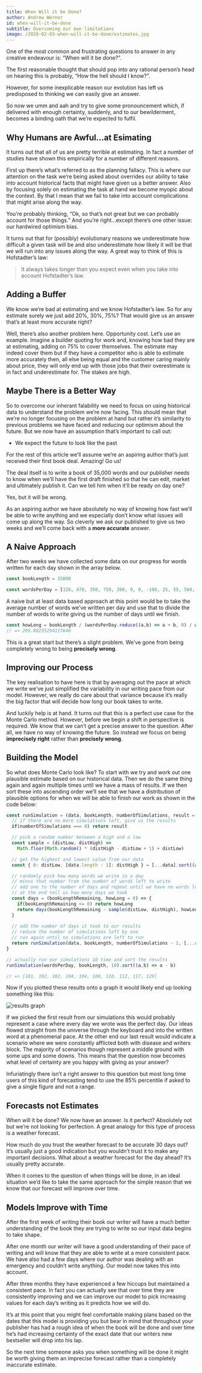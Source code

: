 ```yaml
---
title: When Will it be Done?
author: Andrew Werner
id: when-will-it-be-done
subtitle: Overcoming our own limitations
image: /2020-02-03-when-will-it-be-done/estimates.jpg
---
```


One of the most common and frustrating questions to answer in any creative
endeavour is: “When will it be done?”.

The first reasonable thought that should pop into any rational person’s head on
hearing this is probably, “How the hell should I know?”.

However, for some inexplicable reason our evolution has left us predisposed to
thinking we can easily give an answer.

So now we umm and aah and try to give some pronouncement which, if delivered
with enough certainty, suddenly, and to our bewilderment, becomes a binding oath
that we’re expected to fulfil.

## Why Humans are Awful...at Esimating

It turns out that all of us are pretty terrible at estimating. In fact a number
of studies have shown this empirically for a number of different reasons.

First up there’s what’s referred to as the planning fallacy. This is where our
attention on the task we’re being asked about overrides our ability to take into
account historical facts that might have given us a better answer. Also by
focusing solely on estimating the task at hand we become myopic about the
context. By that I mean that we fail to take into account complications that
might arise along the way.

You’re probably thinking, “Ok, so that’s not great but we can probably account
for those things.” And you’re right...except there’s one other issue: our
hardwired optimism bias.

It turns out that for (possibly) evolutionary reasons we underestimate how
difficult a given task will be and also underestimate how likely it will be that
we will run into any issues along the way. A great way to think of this is
Hofstadter’s law:

>It always takes longer than you expect even when you take into account Hofstadter’s law.

## Adding a Buffer

We know we’re bad at estimating and we know Hofstadter’s law. So for any
estimate surely we just add 20%, 30%, 75%? That would give us an answer that’s
at least more accurate right?

Well, there’s also another problem here. Opportunity cost. Let’s use an example.
Imagine a builder quoting for work and, knowing how bad they are at estimating,
adding on 75% to cover themselves. The estimate may indeed cover them but if
they have a competitor who is able to estimate more accurately then, all else
being equal and the customer caring mainly about price, they will only end up
with those jobs that their overestimate is in fact and underestimate for. The
stakes are high.

## Maybe There is a Better Way

So to overcome our inherant falability we need to focus on using historical data
to understand the problem we’re now facing. This should mean that we’re no
longer focusing on the problem at hand but rather it’s similarity to previous
problems we have faced and reducing our optimism about the future. But we now
have an assumption that’s important to call out:

 - We expect the future to look like the past

For the rest of this article we’ll assume we’re an aspiring author that’s just
received their first book deal. Amazing! Go us!

The deal itself is to write a book of 35,000 words and our publisher needs to
know when we’ll have the first draft finished so that he can edit, market and
ultimately publish it. Can we tell him when it’ll be ready on day one?

Yes, but it will be wrong.

As an aspiring author we have absolutely no way of knowing how fast we’ll be
able to write anything and we especially don’t know what issues will come up
along the way. So cleverly we ask our published to give us two weeks and we’ll
come back with a **more accurate** answer.

## A Naive Approach

After two weeks we have collected some data on our progress for words written
for each day shown in the array below.

```javascript
const bookLength = 35000

const wordsPerDay = [126, 470, 350, 750, 200, 0, 0, -100, 25, 55, 504, 0, 0, 0]
```

A naive but at least data based approach at this point would be to take the
average number of words we’ve written per day and use that to divide the number
of words to write giving us the number of days until we finish.

```javascript
const howLong = bookLength / (wordsPerDay.reduce((a,b) => a + b, 0) / wordsPerDay.length)
// => 205.88235294117646
```
This is a great start but there’s a slight problem. We’ve gone from being
completely wrong to being **precisely wrong**.

## Improving our Process

The key realisation to have here is that by averaging out the pace at which we
write we’ve just simplified the variability in our writing pace from our model.
However, we really do care about that variance because it’s really the big
factor that will decide how long our book takes to write.

And luckily help is at hand. It turns out that this is a perfect use case for
the Monte Carlo method. However, before we begin a shift in perspective is
required. We know that we can’t get a precise answer to the question. After all,
we have no way of knowing the future. So instead we focus on being **imprecisely
right** rather than **precisely wrong**.

## Building the Model

So what does Monte Carlo look like? To start with we try and work out one
plausible estimate based on our historical data. Then we do the same thing again
and again multiple times until we have a mass of results. If we then sort these
into ascending order we’ll see that we have a distribution of plausible options
for when we will be able to finish our work as shown in the code below:

```javascript
const runSimulation = (data, bookLength, numberOfSimulations, result =[]) => {
  // if there are no more simulations left, give us the results
  if(numberOfSimulations === 0) return result

  // pick a random number between a high and a low
  const sample = (distLow, distHigh) =>
    Math.floor(Math.random() * (distHigh - distLow + 1) + distLow)

  // get the highest and lowest value from our data
  const { 0: distLow, [data.length - 1]: distHigh } = [...data].sort((a,b) => a - b)

  // randomly pick how many words we write in a day
  // minus that number from the number of words left to write
  // add one to the number of days and repeat until we have no words left to write
  // at the end tell us how many days we took
  const days = (bookLengthRemaining, howLong = 0) => {
    if(bookLengthRemaining <= 0) return howLong
    return days(bookLengthRemaining - sample(distLow, distHigh), howLong + 1)
  }
  
  // add the number of days it took to our results
  // reduce the number of simulations left by one
  // run again until no simulations are left to run
  return runSimulation(data, bookLength, numberOfSimulations - 1, [...result, days(bookLength)])
}

// actually run our simulations 10 time and sort the results
runSimulation(wordsPerDay, bookLength, 10).sort((a,b) => a - b)

// => [101, 102, 102, 104, 104, 108, 110, 112, 117, 129]
```

Now if you plotted these results onto a graph it would likely end up looking
something like this:

![results graph](/posts/results-graph.jpg)

If we picked the first result from our simulations this would probably represent
a case where every day we wrote was the perfect day. Our ideas flowed straight
from the universe through the keyboard and into the written word at a phenomenal
pace. At the other end our last result would indicate a scenario where we were
constantly afflicted both with disease and writers block. The majority of
scenarios though represent a middle ground with some ups and some downs. This
means that the question now becomes what level of certainty are you happy with
giving as your answer?

Infuriatingly there isn’t a right answer to this question but most long time
users of this kind of forecasting tend to use the 85% percentile if asked to
give a single figure and not a range.

## Forecasts not Estimates

When will it be done? We now have an answer. Is it perfect? Absolutely not but
we’re not looking for perfection. A great analogy for this type of process is a
weather forecast.

How much do you trust the weather forecast to be accurate 30 days out? It’s
usually just a good indication but you wouldn’t trust it to make any important
decisions. What about a weather forecast for the day ahead? It’s usually pretty
accurate.

When it comes to the question of when things will be done, in an ideal situation
we’d like to take the same approach for the simple reason that we know that our
forecast will improve over time.

## Models Improve with Time

After the first week of writing their book our writer will have a much better
understanding of the book they are trying to write so our input data begins to
take shape.

After one month our writer will have a good understanding of their pace of
writing and will know that they are able to write at a more consistent pace. We
have also had a few days where our author was dealing with an emergency and
couldn’t write anything. Our model now takes this into account.

After three months they have experienced a few hiccups but maintained a
consistent pace. In fact you can actually see that over time they are
consistently improving and we can improve our model to pick increasing values
for each day’s writing as it predicts how we will do.

It’s at this point that you might feel comfortable making plans based on the
dates that this model is providing you but bear in mind that throughout your
publisher has had a rough idea of when the book will be done and over time he’s
had increasing certainty of the exact date that our writers new bestseller will
drop into his lap.

So the next time someone asks you when something will be done it might be worth
giving them an imprecise forecast rather than a completely inaccurate estimate.


